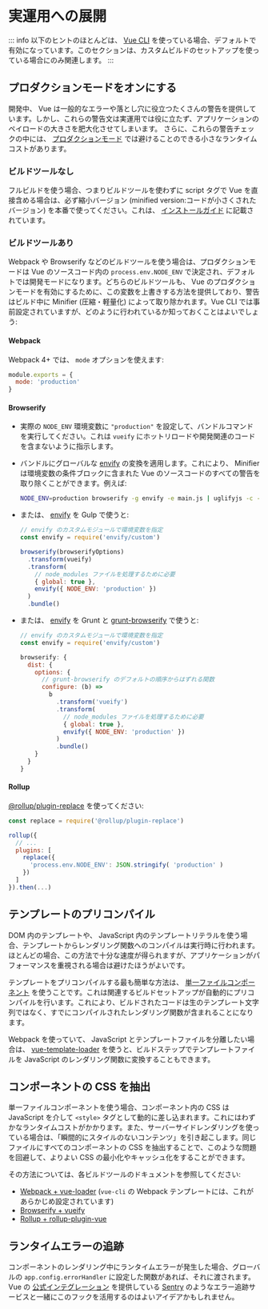 # 実運用への展開

::: info
以下のヒントのほとんどは、 [Vue CLI](https://cli.vuejs.org) を使っている場合、デフォルトで有効になっています。このセクションは、カスタムビルドのセットアップを使っている場合にのみ関連します。
:::

## プロダクションモードをオンにする

開発中、 Vue は一般的なエラーや落とし穴に役立つたくさんの警告を提供しています。しかし、これらの警告文は実運用では役に立たず、アプリケーションのペイロードの大きさを肥大化させてしまいます。 さらに、これらの警告チェックの中には、 [プロダクションモード](https://cli.vuejs.org/guide/mode-and-env.html#modes) では避けることのできる小さなランタイムコストがあります。

### ビルドツールなし

フルビルドを使う場合、つまりビルドツールを使わずに script タグで Vue を直接含める場合は、必ず縮小バージョン (minified version:コードが小さくされたバージョン) を本番で使ってください。これは、 [インストールガイド](/guide/installation.html#cdn) に記載されています。

### ビルドツールあり

Webpack や Browserify などのビルドツールを使う場合は、プロダクションモードは Vue のソースコード内の `process.env.NODE_ENV` で決定され、デフォルトでは開発モードになります。どちらのビルドツールも、 Vue のプロダクションモードを有効にするために、この変数を上書きする方法を提供しており、警告はビルド中に Minifier (圧縮・軽量化) によって取り除かれます。Vue CLI では事前設定されていますが、どのように行われているか知っておくことはよいでしょう:

#### Webpack

Webpack 4+ では、 `mode` オプションを使えます:

```js
module.exports = {
  mode: 'production'
}
```

#### Browserify

- 実際の `NODE_ENV` 環境変数に `"production"` を設定して、バンドルコマンドを実行してください。これは `vueify` にホットリロードや開発関連のコードを含まないように指示します。

- バンドルにグローバルな [envify](https://github.com/hughsk/envify) の変換を適用します。これにより、 Minifier は環境変数の条件ブロックに含まれた Vue のソースコードのすべての警告を取り除くことができます。例えば:

  ```bash
  NODE_ENV=production browserify -g envify -e main.js | uglifyjs -c -m > build.js
  ```

- または、 [envify](https://github.com/hughsk/envify) を Gulp で使うと:

  ```js
  // envify のカスタムモジュールで環境変数を指定
  const envify = require('envify/custom')

  browserify(browserifyOptions)
    .transform(vueify)
    .transform(
      // node_modules ファイルを処理するために必要
      { global: true },
      envify({ NODE_ENV: 'production' })
    )
    .bundle()
  ```

- または、 [envify](https://github.com/hughsk/envify) を Grunt と [grunt-browserify](https://github.com/jmreidy/grunt-browserify) で使うと:

  ```js
  // envify のカスタムモジュールで環境変数を指定
  const envify = require('envify/custom')

  browserify: {
    dist: {
      options: {
        // grunt-browserify のデフォルトの順序からはずれる関数
        configure: (b) =>
          b
            .transform('vueify')
            .transform(
              // node_modules ファイルを処理するために必要
              { global: true },
              envify({ NODE_ENV: 'production' })
            )
            .bundle()
      }
    }
  }
  ```

#### Rollup

[@rollup/plugin-replace](https://github.com/rollup/plugins/tree/master/packages/replace) を使ってください:

```js
const replace = require('@rollup/plugin-replace')

rollup({
  // ...
  plugins: [
    replace({
      'process.env.NODE_ENV': JSON.stringify( 'production' )
    })
  ]
}).then(...)
```

## テンプレートのプリコンパイル

DOM 内のテンプレートや、 JavaScript 内のテンプレートリテラルを使う場合、テンプレートからレンダリング関数へのコンパイルは実行時に行われます。ほとんどの場合、この方法で十分な速度が得られますが、アプリケーションがパフォーマンスを重視される場合は避けたほうがよいです。

テンプレートをプリコンパイルする最も簡単な方法は、 [単一ファイルコンポーネント](/guide/single-file-component.html) を使うことです。これは関連するビルドセットアップが自動的にプリコンパイルを行います。これにより、ビルドされたコードは生のテンプレート文字列ではなく、すでにコンパイルされたレンダリング関数が含まれることになります。

Webpack を使っていて、 JavaScript とテンプレートファイルを分離したい場合は、 [vue-template-loader](https://github.com/ktsn/vue-template-loader) を使うと、ビルドステップでテンプレートファイルを JavaScript のレンダリング関数に変換することもできます。

## コンポーネントの CSS を抽出

単一ファイルコンポーネントを使う場合、コンポーネント内の CSS は JavaScript を介して `<style>` タグとして動的に差し込まれます。これにはわずかなランタイムコストがかかります。また、サーバーサイドレンダリングを使っている場合は、「瞬間的にスタイルのないコンテンツ」を引き起こします。同じファイルにすべてのコンポーネントの CSS を抽出することで、このような問題を回避して、よりよい CSS の最小化やキャッシュ化をすることができます。

その方法については、各ビルドツールのドキュメントを参照してください:

- [Webpack + vue-loader](https://vue-loader.vuejs.org/en/configurations/extract-css.html) (`vue-cli` の Webpack テンプレートには、これがあらかじめ設定されています)
- [Browserify + vueify](https://github.com/vuejs/vueify#css-extraction)
- [Rollup + rollup-plugin-vue](https://rollup-plugin-vue.vuejs.org/)

## ランタイムエラーの追跡

コンポーネントのレンダリング中にランタイムエラーが発生した場合、グローバルの `app.config.errorHandler` に設定した関数があれば、それに渡されます。Vue の [公式インテグレーション](https://sentry.io/for/vue/) を提供している [Sentry](https://sentry.io) のようなエラー追跡サービスと一緒にこのフックを活用するのはよいアイデアかもしれません。
